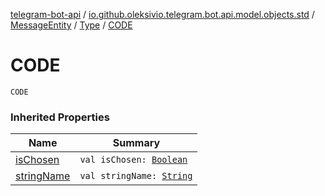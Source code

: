 [telegram-bot-api](../../../index.md) / [io.github.oleksivio.telegram.bot.api.model.objects.std](../../index.md) / [MessageEntity](../index.md) / [Type](index.md) / [CODE](./-c-o-d-e.md)

# CODE

`CODE`

### Inherited Properties

| Name | Summary |
|---|---|
| [isChosen](is-chosen.md) | `val isChosen: `[`Boolean`](https://kotlinlang.org/api/latest/jvm/stdlib/kotlin/-boolean/index.html) |
| [stringName](string-name.md) | `val stringName: `[`String`](https://kotlinlang.org/api/latest/jvm/stdlib/kotlin/-string/index.html) |
